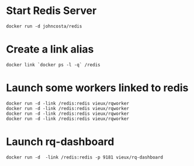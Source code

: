 Start Redis Server
==================

    docker run -d johncosta/redis

Create a link alias
===================

    docker link `docker ps -l -q` /redis

Launch some workers linked to redis
===================================

    docker run -d -link /redis:redis vieux/rqworker
    docker run -d -link /redis:redis vieux/rqworker
    docker run -d -link /redis:redis vieux/rqworker
    docker run -d -link /redis:redis vieux/rqworker

Launch rq-dashboard
===================

    docker run -d  -link /redis:redis -p 9181 vieux/rq-dashboard
